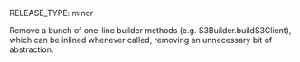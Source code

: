 RELEASE_TYPE: minor

Remove a bunch of one-line builder methods (e.g. S3Builder.buildS3Client), which can be inlined whenever called, removing an unnecessary bit of abstraction.